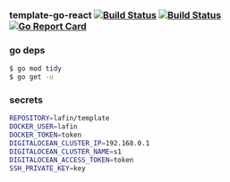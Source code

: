 ### template-go-react [![Build Status](https://github.com/better-than-yours/template-go-react/workflows/frontend/badge.svg)](https://github.com/better-than-yours/template-go-react/frontend) [![Build Status](https://github.com/better-than-yours/template-go-react/workflows/backend/badge.svg)](https://github.com/better-than-yours/template-go-react/backend) [![Go Report Card](https://goreportcard.com/badge/github.com/better-than-yours/template-go-react)](https://goreportcard.com/report/github.com/better-than-yours/template-go-react)

### go deps
```sh 
$ go mod tidy
$ go get -u
```

### secrets
```sh
REPOSITORY=lafin/template
DOCKER_USER=lafin
DOCKER_TOKEN=token
DIGITALOCEAN_CLUSTER_IP=192.168.0.1
DIGITALOCEAN_CLUSTER_NAME=s1
DIGITALOCEAN_ACCESS_TOKEN=token
SSH_PRIVATE_KEY=key
```